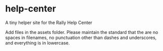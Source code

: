 # help-center
A tiny helper site for the Rally Help Center

Add files in the assets folder. Please maintain the standard that the are no spaces in filenames, no punctuation other than dashes and underscores, and everything is in lowercase.

